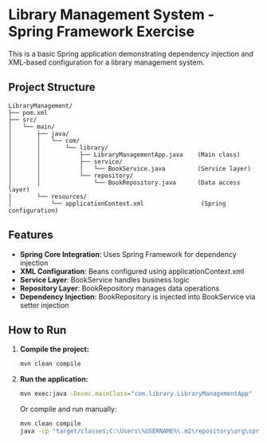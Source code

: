 # Library Management System - Spring Framework Exercise

This is a basic Spring application demonstrating dependency injection and XML-based configuration for a library management system.

## Project Structure

```
LibraryManagement/
├── pom.xml
├── src/
│   └── main/
│       ├── java/
│       │   └── com/
│       │       └── library/
│       │           ├── LibraryManagementApp.java    (Main class)
│       │           ├── service/
│       │           │   └── BookService.java         (Service layer)
│       │           └── repository/
│       │               └── BookRepository.java      (Data access layer)
│       └── resources/
│           └── applicationContext.xml                (Spring configuration)
```

## Features

- **Spring Core Integration**: Uses Spring Framework for dependency injection
- **XML Configuration**: Beans configured using applicationContext.xml
- **Service Layer**: BookService handles business logic
- **Repository Layer**: BookRepository manages data operations
- **Dependency Injection**: BookRepository is injected into BookService via setter injection

## How to Run

1. **Compile the project:**

   ```bash
   mvn clean compile
   ```
2. **Run the application:**

   ```bash
   mvn exec:java -Dexec.mainClass="com.library.LibraryManagementApp"
   ```

   Or compile and run manually:

   ```bash
   mvn clean compile
   java -cp "target/classes;C:\Users\%USERNAME%\.m2\repository\org\springframework\spring-core\5.3.21\*;C:\Users\%USERNAME%\.m2\repository\org\springframework\spring-context\5.3.21\*;C:\Users\%USERNAME%\.m2\repository\org\springframework\spring-beans\5.3.21\*;C:\Users\%USERNAME%\.m2\repository\org\springframework\spring-expression\5.3.21\*" com.library.LibraryManagementApp
   ```
